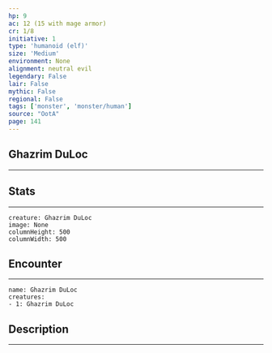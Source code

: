 ```yaml
---
hp: 9
ac: 12 (15 with mage armor)
cr: 1/8
initiative: 1
type: 'humanoid (elf)'    
size: 'Medium'
environment: None
alignment: neutral evil
legendary: False
lair: False
mythic: False
regional: False
tags: ['monster', 'monster/human']
source: "OotA"
page: 141
---
```


## Ghazrim DuLoc
---



## Stats
---

```statblock
creature: Ghazrim DuLoc
image: None
columnHeight: 500
columnWidth: 500
```

## Encounter
---

```encounter-table
name: Ghazrim DuLoc
creatures:
- 1: Ghazrim DuLoc
```

## Description
---




